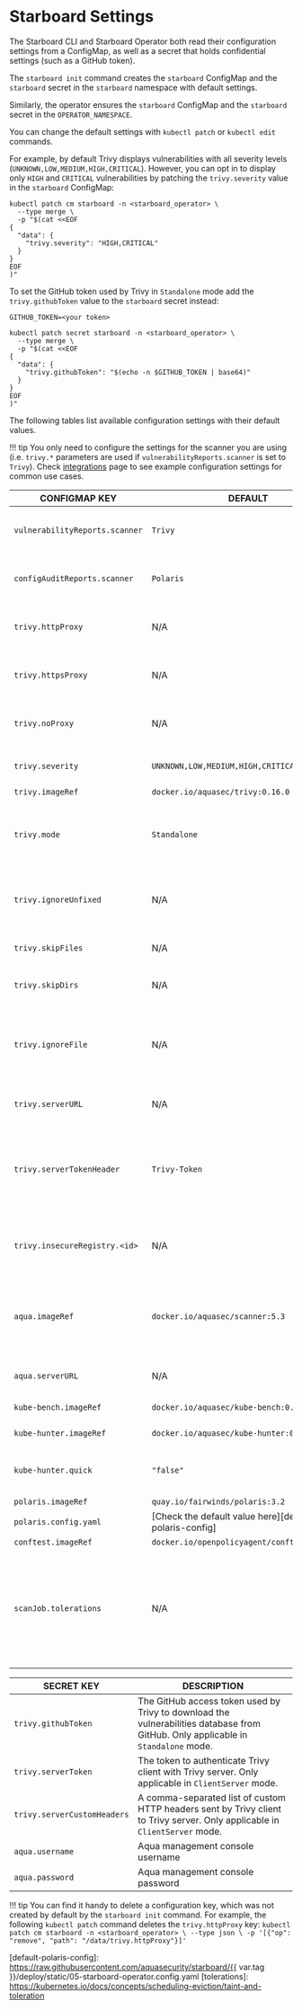 # Starboard Settings

The Starboard CLI and Starboard Operator both read their configuration settings
from a ConfigMap, as well as a secret that holds confidential settings (such as
a GitHub token).

The `starboard init` command creates the `starboard` ConfigMap and the
`starboard` secret in the `starboard` namespace with default settings.

Similarly, the operator ensures the `starboard` ConfigMap and the `starboard`
secret in the `OPERATOR_NAMESPACE`.

You can change the default settings with `kubectl patch` or `kubectl edit`
commands.

For example, by default Trivy displays vulnerabilities with all severity levels
(`UNKNOWN,LOW,MEDIUM,HIGH,CRITICAL`). However, you can opt in to display only
`HIGH` and `CRITICAL` vulnerabilities by patching the `trivy.severity` value
in the `starboard` ConfigMap:

```
kubectl patch cm starboard -n <starboard_operator> \
  --type merge \
  -p "$(cat <<EOF
{
  "data": {
    "trivy.severity": "HIGH,CRITICAL"
  }
}
EOF
)"
```

To set the GitHub token used by Trivy in `Standalone` mode add the
`trivy.githubToken` value to the `starboard` secret instead:

```
GITHUB_TOKEN=<your token>

kubectl patch secret starboard -n <starboard_operator> \
  --type merge \
  -p "$(cat <<EOF
{
  "data": {
    "trivy.githubToken": "$(echo -n $GITHUB_TOKEN | base64)"
  }
}
EOF
)"
```

The following tables list available configuration settings with their default values.

!!! tip
    You only need to configure the settings for the scanner you are using (i.e. `trivy.*` parameters are
    used if `vulnerabilityReports.scanner` is set to `Trivy`). Check
    [integrations](./integrations/vulnerability-scanners/index.md) page to see example configuration settings for common use cases.

| CONFIGMAP KEY                   | DEFAULT                                                | DESCRIPTION |
| ------------------------------- | ------------------------------------------------------ | ----------- |
| `vulnerabilityReports.scanner`  | `Trivy`                                                | The name of the plugin that generates vulnerability reports. Either `Trivy` or `Aqua`. |
| `configAuditReports.scanner`    | `Polaris`                                              | The name of the plugin that generates config audit reports. Either `Polaris` or `Conftest`. |
| `trivy.httpProxy`               | N/A                                                    | The HTTP proxy used by Trivy to download the vulnerabilities database from GitHub. |
| `trivy.httpsProxy`              | N/A                                                    | The HTTPS proxy used by Trivy to download the vulnerabilities database from GitHub. |
| `trivy.noProxy`                 | N/A                                                    | A comma separated list of IPs and domain names that are not subject to proxy settings. |
| `trivy.severity`                | `UNKNOWN,LOW,MEDIUM,HIGH,CRITICAL`                     | A comma separated list of severity levels reported by Trivy |
| `trivy.imageRef`                | `docker.io/aquasec/trivy:0.16.0`                       | Trivy image reference |
| `trivy.mode`                    | `Standalone`                                           | Trivy client mode. Either `Standalone` or `ClientServer`. Depending on the active mode other settings might be applicable or required. |
| `trivy.ignoreUnfixed`           | N/A                                                    | Whether to show only fixed vulnerabilities in vulnerabilities reported by Trivy. Set to `"true"` to enable it. |
| `trivy.skipFiles`               | N/A                                                    | A comma separated list of file paths for Trivy to skip traversal. |
| `trivy.skipDirs`                | N/A                                                    | A comma separated list of directories for Trivy to skip traversal. |
| `trivy.ignoreFile`              | N/A                                                    | It specifies the `.trivyignore` file which contains a list of vulnerability IDs to be ignored from vulnerabilities reported by Trivy. |
| `trivy.serverURL`               | N/A                                                    | The endpoint URL of the Trivy server. Required in `ClientServer` mode. |
| `trivy.serverTokenHeader`       | `Trivy-Token`                                          | The name of the HTTP header to send the authentication token to Trivy server. Only application in `ClientServer` mode when `trivy.serverToken` is specified. |
| `trivy.insecureRegistry.<id>`   | N/A                                                    | The registry to which insecure connections are allowed. There can be multiple registries with different registry `<id>`. |
| `aqua.imageRef`                 | `docker.io/aquasec/scanner:5.3`                        | Aqua scanner image reference. The tag determines the version of the `scanner` binary executable and it must be compatible with version of Aqua console. |
| `aqua.serverURL`                | N/A                                                    | The endpoint URL of Aqua management console |
| `kube-bench.imageRef`           | `docker.io/aquasec/kube-bench:0.5.0`                   | kube-bench image reference |
| `kube-hunter.imageRef`          | `docker.io/aquasec/kube-hunter:0.4.1`                  | kube-hunter image reference |
| `kube-hunter.quick`             | `"false"`                                              | Whether to use kube-hunter's "quick" scanning mode (subnet 24). Set to `"true"` to enable. |
| `polaris.imageRef`              | `quay.io/fairwinds/polaris:3.2`                        | Polaris image reference |
| `polaris.config.yaml`           | [Check the default value here][default-polaris-config] | Polaris configuration file |
| `conftest.imageRef`             | `docker.io/openpolicyagent/conftest:v0.25.0`           | Conftest image reference |
| `scanJob.tolerations`           | N/A                                                    | JSON representation of the [tolerations] to be applied to the vulnerability scanner pods so that they can run on nodes with matching taints. Example: `'[{"key":"key1", "operator":"Equal", "value":"value1", "effect":"NoSchedule"}]'`|

| SECRET KEY                  | DESCRIPTION |
| --------------------------- | ----------- |
| `trivy.githubToken`         | The GitHub access token used by Trivy to download the vulnerabilities database from GitHub. Only applicable in `Standalone` mode. |
| `trivy.serverToken`         | The token to authenticate Trivy client with Trivy server. Only applicable in `ClientServer` mode. |
| `trivy.serverCustomHeaders` | A comma-separated list of custom HTTP headers sent by Trivy client to Trivy server. Only applicable in `ClientServer` mode. |
| `aqua.username`             | Aqua management console username |
| `aqua.password`             | Aqua management console password |

!!! tip
    You can find it handy to delete a configuration key, which was not created by default by the
    `starboard init` command. For example, the following `kubectl patch` command deletes the `trivy.httpProxy` key:
    ```
    kubectl patch cm starboard -n <starboard_operator> \
      --type json \
      -p '[{"op": "remove", "path": "/data/trivy.httpProxy"}]'
    ```

[default-polaris-config]: https://raw.githubusercontent.com/aquasecurity/starboard/{{ var.tag }}/deploy/static/05-starboard-operator.config.yaml
[tolerations]: https://kubernetes.io/docs/concepts/scheduling-eviction/taint-and-toleration
